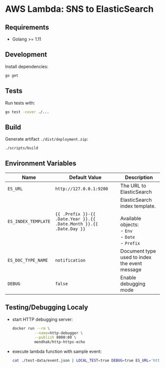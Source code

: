 # AWS Lambda: SNS to ElasticSearch

## Requirements

- Golang >= 1.11

## Development

Install dependencies:

```bash
go get
```

## Tests

Run tests with:

```bash
go test -cover ./...
```

## Build

Generate artifact `./dist/deployment.zip`:

```bash
./scripts/build
```

## Environment Variables

| Name | Default Value | Description |
| ---- | ------------- | ----------- |
| `ES_URL` | `http://127.0.0.1:9200` | The URL to ElasticSearch |
| `ES_INDEX_TEMPLATE` | `{{ .Prefix }}-{{ .Date.Year }}.{{ .Date.Month }}.{{ .Date.Day }}` | ElasticSearch index template.<br/><br/>Available objects:<br/>- `Env`<br/>- `Date`<br/>- `Prefix` |
| `ES_DOC_TYPE_NAME` | `notification` | Document type used to index the event message |
| `DEBUG` | `false` | Enable debugging mode |

## Testing/Debugging Localy

- start HTTP debugging server:

  ```bash
  docker run --rm \
            --name=http-debugger \
            --publish 8080:80 \
            mendhak/http-https-echo
  ```

- execute lambda function with sample event:

  ```bash
  cat ./test-data/event.json | LOCAL_TEST=true DEBUG=true ES_URL='http://localhost:8080' go run ./src/main.go
  ```